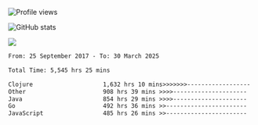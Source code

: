 ![Profile views](https://komarev.com/ghpvc/?username=liuchong)

![GitHub stats](https://github-readme-stats.vercel.app/api?username=liuchong&show_icons=true)

<img src="https://cr-skills-chart-widget.azurewebsites.net/api/api?username=liuchong&skills=Java,JavaScript,Python,Go,Rust,Zig&show-other-skills=true"/>

<!--START_SECTION:waka-->

```txt
From: 25 September 2017 - To: 30 March 2025

Total Time: 5,545 hrs 25 mins

Clojure                    1,632 hrs 10 mins>>>>>>>------------------   29.43 %
Other                      908 hrs 39 mins >>>>---------------------   16.39 %
Java                       854 hrs 29 mins >>>>---------------------   15.41 %
Go                         492 hrs 36 mins >>-----------------------   08.88 %
JavaScript                 485 hrs 26 mins >>-----------------------   08.75 %
```

<!--END_SECTION:waka-->
